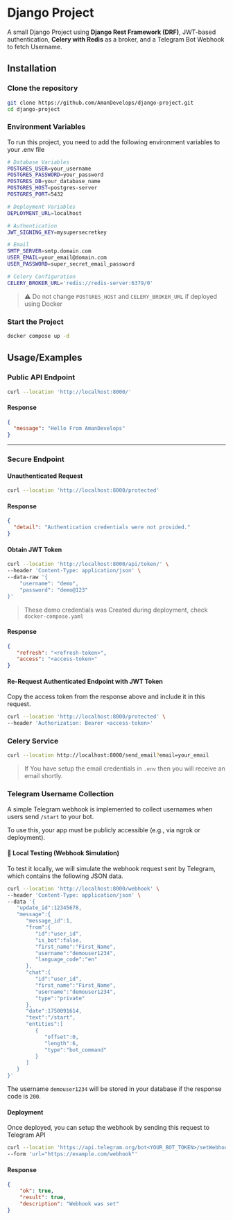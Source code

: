
# Django Project

A small Django Project using **Django Rest Framework (DRF)**, JWT-based authentication, **Celery with Redis** as a broker, and a Telegram Bot Webhook to fetch Username.

## Installation

### Clone the repository

```bash
git clone https://github.com/AmanDevelops/django-project.git
cd django-project
```

    
### Environment Variables

To run this project, you need to add the following environment variables to your .env file

``` bash
# Database Variables
POSTGRES_USER=your_username
POSTGRES_PASSWORD=your_password
POSTGRES_DB=your_database_name
POSTGRES_HOST=postgres-server
POSTGRES_PORT=5432

# Deployment Variables
DEPLOYMENT_URL=localhost

# Authentication
JWT_SIGNING_KEY=mysupersecretkey

# Email
SMTP_SERVER=smtp.domain.com
USER_EMAIL=your_email@domain.com
USER_PASSWORD=super_secret_email_password

# Celery Configuration
CELERY_BROKER_URL='redis://redis-server:6379/0'
```

> :warning: Do not change `POSTGRES_HOST` and `CELERY_BROKER_URL` if deployed using Docker


### Start the Project

``` bash
docker compose up -d
```

## Usage/Examples


### Public API Endpoint
``` bash
curl --location 'http://localhost:8000/'
```

#### Response

``` json
{
  "message": "Hello From AmanDevelops"
}
```

--- 

### Secure Endpoint

#### Unauthenticated Request

``` bash
curl --location 'http://localhost:8000/protected'
```
#### Response
``` json
{
  "detail": "Authentication credentials were not provided."
}
```

#### Obtain JWT Token

``` bash
curl --location 'http://localhost:8000/api/token/' \
--header 'Content-Type: application/json' \
--data-raw '{
    "username": "demo",
    "password": "demo@123" 
}'
```
> These demo credentials was Created during deployment, check `docker-compose.yaml`

#### Response

``` json
{
   "refresh": "<refresh-token>",
   "access": "<access-token>"
}
```

#### Re-Request Authenticated Endpoint with JWT Token

Copy the access token from the response above and include it in this request.

``` bash 
curl --location 'http://localhost:8000/protected' \
--header 'Authorization: Bearer <access-token>'
```

### Celery Service 

``` bash
curl --location http://localhost:8000/send_email?email=your_email
```

> If You have setup the email credentials in `.env` then you will receive an email shortly.


### Telegram Username Collection

A simple Telegram webhook is implemented to collect usernames when users send `/start` to your bot.

To use this, your app must be publicly accessible (e.g., via ngrok or deployment).

#### 🔧 Local Testing (Webhook Simulation)

To test it locally, we will simulate the webhook request sent by Telegram, which contains the following JSON data.

``` bash
curl --location 'http://localhost:8000/webhook' \
--header 'Content-Type: application/json' \
--data '{
   "update_id":12345678,
   "message":{
      "message_id":1,
      "from":{
         "id":"user_id",
         "is_bot":false,
         "first_name":"First_Name",
         "username":"demouser1234",
         "language_code":"en"
      },
      "chat":{
         "id":"user_id",
         "first_name":"First_Name",
         "username":"demouser1234",
         "type":"private"
      },
      "date":1750091614,
      "text":"/start",
      "entities":[
         {
            "offset":0,
            "length":6,
            "type":"bot_command"
         }
      ]
   }
}'
```

The username `demouser1234` will be stored in your database if the response code is `200`.

#### Deployment

Once deployed, you can setup the webhook by sending this request to Telegram API 

``` bash
curl --location 'https://api.telegram.org/bot<YOUR_BOT_TOKEN>/setWebhook' \
--form 'url="https://example.com/webhook"'
```

#### Response 

``` json
{
    "ok": true,
    "result": true,
    "description": "Webhook was set"
}
```